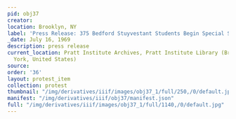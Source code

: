 ```yaml
---
pid: obj37
creator: 
location: Brooklyn, NY
label: 'Press Release: 375 Bedford Stuyvestant Students Begin Special Summer Courses'
_date: July 16, 1969
description: press release
current_location: Pratt Institute Archives, Pratt Institute Library (Brooklyn, New
  York, United States)
source: 
order: '36'
layout: protest_item
collection: protest
thumbnail: "/img/derivatives/iiif/images/obj37_1/full/250,/0/default.jpg"
manifest: "/img/derivatives/iiif/obj37/manifest.json"
full: "/img/derivatives/iiif/images/obj37_1/full/1140,/0/default.jpg"
---
```

